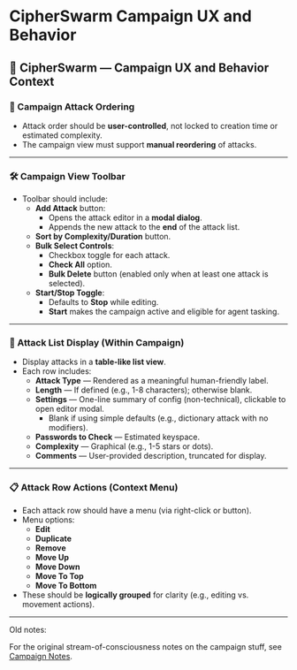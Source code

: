 # CipherSwarm Campaign UX and Behavior

## 🧠 CipherSwarm — Campaign UX and Behavior Context

### 🎯 Campaign Attack Ordering

- Attack order should be **user-controlled**, not locked to creation time or estimated complexity.
- The campaign view must support **manual reordering** of attacks.

---

### 🛠️ Campaign View Toolbar

- Toolbar should include:
  - **Add Attack** button:
    - Opens the attack editor in a **modal dialog**.
    - Appends the new attack to the **end** of the attack list.
  - **Sort by Complexity/Duration** button.
  - **Bulk Select Controls**:
    - Checkbox toggle for each attack.
    - **Check All** option.
    - **Bulk Delete** button (enabled only when at least one attack is selected).
  - **Start/Stop Toggle**:
    - Defaults to **Stop** while editing.
    - **Start** makes the campaign active and eligible for agent tasking.

---

### 🧩 Attack List Display (Within Campaign)

- Display attacks in a **table-like list view**.
- Each row includes:
  - **Attack Type** — Rendered as a meaningful human-friendly label.
  - **Length** — If defined (e.g., 1-8 characters); otherwise blank.
  - **Settings** — One-line summary of config (non-technical), clickable to open editor modal.
    - Blank if using simple defaults (e.g., dictionary attack with no modifiers).
  - **Passwords to Check** — Estimated keyspace.
  - **Complexity** — Graphical (e.g., 1-5 stars or dots).
  - **Comments** — User-provided description, truncated for display.

---

### 📋 Attack Row Actions (Context Menu)

- Each attack row should have a menu (via right-click or button).
- Menu options:
  - **Edit**
  - **Duplicate**
  - **Remove**
  - **Move Up**
  - **Move Down**
  - **Move To Top**
  - **Move To Bottom**
- These should be **logically grouped** for clarity (e.g., editing vs. movement actions).

---

Old notes:

For the original stream-of-consciousness notes on the campaign stuff, see [Campaign Notes](original_notes/campaigns.md).
